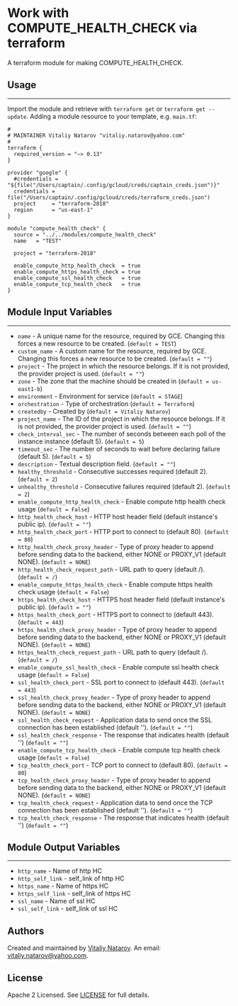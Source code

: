 # Work with COMPUTE_HEALTH_CHECK via terraform

A terraform module for making COMPUTE_HEALTH_CHECK.


## Usage
----------------------
Import the module and retrieve with ```terraform get``` or ```terraform get --update```. Adding a module resource to your template, e.g. `main.tf`:

```
#
# MAINTAINER Vitaliy Natarov "vitaliy.natarov@yahoo.com"
#
terraform {
  required_version = "~> 0.13"
}

provider "google" {
  #credentials = "${file("/Users/captain/.config/gcloud/creds/captain_creds.json")}"
  credentials = file("/Users/captain/.config/gcloud/creds/terraform_creds.json")
  project     = "terraform-2018"
  region      = "us-east-1"
}

module "compute_health_check" {
  source = "../../modules/compute_health_check"
  name   = "TEST"

  project = "terraform-2018"

  enable_compute_http_health_check  = true
  enable_compute_https_health_check = true
  enable_compute_ssl_health_check   = true
  enable_compute_tcp_health_check   = true
}

```

## Module Input Variables
----------------------
- `name` - A unique name for the resource, required by GCE. Changing this forces a new resource to be created. (`default = TEST`)
- `custom_name` - A custom name for the resource, required by GCE. Changing this forces a new resource to be created. (`default = ""`)
- `project` - The project in which the resource belongs. If it is not provided, the provider project is used. (`default = ""`)
- `zone` - The zone that the machine should be created in (`default = us-east1-b`)
- `environment` - Environment for service (`default = STAGE`)
- `orchestration` - Type of orchestration (`default = Terraform`)
- `createdby` - Created by (`default = Vitaliy Natarov`)
- `project_name` - The ID of the project in which the resource belongs. If it is not provided, the provider project is used. (`default = ""`)
- `check_interval_sec` - The number of seconds between each poll of the instance instance (default 5). (`default = 5`)
- `timeout_sec` - The number of seconds to wait before declaring failure (default 5). (`default = 5`)
- `description` - Textual description field. (`default = ""`)
- `healthy_threshold` - Consecutive successes required (default 2). (`default = 2`)
- `unhealthy_threshold` - Consecutive failures required (default 2). (`default = 2`)
- `enable_compute_http_health_check` - Enable compute http health check usage (`default = False`)
- `http_health_check_host` - HTTP host header field (default instance's public ip). (`default = ""`)
- `http_health_check_port` - HTTP port to connect to (default 80). (`default = 80`)
- `http_health_check_proxy_header` - Type of proxy header to append before sending data to the backend, either NONE or PROXY_V1 (default NONE). (`default = NONE`)
- `http_health_check_request_path` - URL path to query (default /). (`default = /`)
- `enable_compute_https_health_check` - Enable compute https health check usage (`default = False`)
- `https_health_check_host` - HTTPS host header field (default instance's public ip). (`default = ""`)
- `https_health_check_port` - HTTPS port to connect to (default 443). (`default = 443`)
- `https_health_check_proxy_header` - Type of proxy header to append before sending data to the backend, either NONE or PROXY_V1 (default NONE). (`default = NONE`)
- `https_health_check_request_path` - URL path to query (default /). (`default = /`)
- `enable_compute_ssl_health_check` - Enable compute ssl health check usage (`default = False`)
- `ssl_health_check_port` - SSL port to connect to (default 443). (`default = 443`)
- `ssl_health_check_proxy_header` - Type of proxy header to append before sending data to the backend, either NONE or PROXY_V1 (default NONE). (`default = NONE`)
- `ssl_health_check_request` - Application data to send once the SSL connection has been established (default ''). (`default = ""`)
- `ssl_health_check_response` - The response that indicates health (default '') (`default = ""`)
- `enable_compute_tcp_health_check` - Enable compute tcp health check usage (`default = False`)
- `tcp_health_check_port` - TCP port to connect to (default 80). (`default = 80`)
- `tcp_health_check_proxy_header` - Type of proxy header to append before sending data to the backend, either NONE or PROXY_V1 (default NONE). (`default = NONE`)
- `tcp_health_check_request` - Application data to send once the TCP connection has been established (default ''). (`default = ""`)
- `tcp_health_check_response` - The response that indicates health (default '') (`default = ""`)

## Module Output Variables
----------------------
- `http_name` - Name of http HC
- `http_self_link` - self_link of http HC
- `https_name` - Name of https HC
- `https_self_link` - self_link of https HC
- `ssl_name` - Name of ssl HC
- `ssl_self_link` - self_link of ssl HC


## Authors

Created and maintained by [Vitaliy Natarov](https://github.com/SebastianUA). An email: [vitaliy.natarov@yahoo.com](vitaliy.natarov@yahoo.com).

## License

Apache 2 Licensed. See [LICENSE](https://github.com/SebastianUA/terraform/blob/master/LICENSE) for full details.
